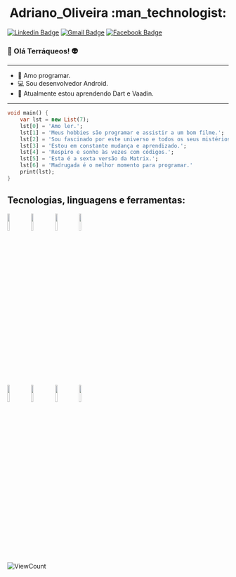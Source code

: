 <h1 align = "center"> Adriano_Oliveira :man_technologist:</h1>

[![Linkedin Badge](https://img.shields.io/badge/-LinkedIn-blue?style=flat-square&logo=Linkedin&logoColor=white&link=https://www.linkedin.com/in/adriano-oliveira-3b6260104/)](https://www.linkedin.com/in/adriano-oliveira-3b6260104/)
[![Gmail Badge](https://img.shields.io/badge/-Gmail-c14438?style=flat-square&logo=Gmail&logoColor=white&link=mailto:adriano.lhc@gmail.com)](mailto:adriano.lhc@gmail.com)
[![Facebook Badge](https://img.shields.io/badge/-Facebook-blue?style=flat-square&logo=Facebook&logoColor=white&link=https://www.facebook.com/profile.php?id=100002648778747)](https://www.facebook.com/profile.php?id=100002648778747)

<!--
**AdrBender/AdrBender** is a ✨ _special_ ✨ repository because its `README.md` (this file) appears on your GitHub profile.
-->
### 👋 Olá Terráqueos! 👽

---

- :blue_heart: Amo programar.
- :computer: Sou desenvolvedor Android.
- 🔭 Atualmente estou aprendendo Dart e Vaadin.

---
```Dart
void main() {
	var lst = new List(7);
	lst[0] = 'Amo ler.';
	lst[1] = 'Meus hobbies são programar e assistir a um bom filme.'; 
   	lst[2] = 'Sou fascinado por este universo e todos os seus mistérios.'; 
   	lst[3] = 'Estou em constante mudança e aprendizado.';
	lst[4] = 'Respiro e sonho às vezes com códigos.';
	lst[5] = 'Esta é a sexta versão da Matrix.';
	lst[6] = 'Madrugada é o melhor momento para programar.'
   	print(lst); 
}
```

## **Tecnologias, linguagens e ferramentas:** 

<p>
  <code><img width="10%" src="https://www.vectorlogo.zone/logos/java/java-ar21.svg"></code>
  <code><img width="10%" src="https://www.vectorlogo.zone/logos/android/android-ar21.svg"></code>
  <code><img width="10%" src="https://www.vectorlogo.zone/logos/json/json-ar21.svg"></code>
  <code><img width="10%" src="https://upload.wikimedia.org/wikipedia/commons/7/76/Vaadin_Logo.svg"></code>
  <br />
  <code><img width="10%" src="https://www.vectorlogo.zone/logos/dartlang/dartlang-ar21.svg"></code>
  <code><img width="10%" src="https://www.vectorlogo.zone/logos/sqlite/sqlite-ar21.svg"></code>
  <code><img width="10%" src="https://www.vectorlogo.zone/logos/firebase/firebase-ar21.svg"></code>
  <code><img width="10%" src="https://www.vectorlogo.zone/logos/git-scm/git-scm-ar21.svg"></code>
</p>

<p align="left">
  <img alt="ViewCount" src="https://views.whatilearened.today/views/github/adrbender/adrbender.svg" />
</p>
<!--
- 👯 I’m looking to collaborate on ...https://www.facebook.com/profile.php?id=100002648778747
- 🤔 I’m looking for help with ...
- 💬 Ask me about on Telegram.
- 📫 How to reach me: ...
- 😄 Pronouns: ...
- ⚡ Fun fact: ...
-->

